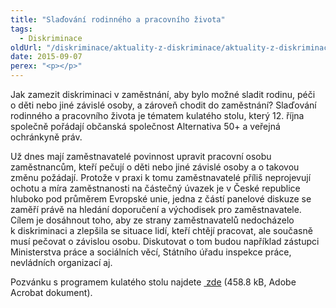 ```yaml
---
title: "Slaďování rodinného a pracovního života"
tags:
  - Diskriminace
oldUrl: "/diskriminace/aktuality-z-diskriminace/aktuality-z-diskriminace-2015/sladovani-rodinneho-a-pracovniho-zivota/"
date: 2015-09-07
perex: "<p></p>"
---
```


<!-- imported from the old website -->

<p>Jak zamezit diskriminaci v zaměstnání, aby bylo možné sladit rodinu, péči o děti nebo jiné závislé osoby, a zároveň chodit do zaměstnání? Slaďování rodinného a pracovního života je tématem kulatého stolu, který 12. října společně pořádají občanská společnost Alternativa 50+ a veřejná ochránkyně práv. </p><p>Už dnes mají zaměstnavatelé povinnost upravit pracovní osobu zaměstnancům, kteří pečují o děti nebo jiné závislé osoby a o takovou změnu požádají. Protože v praxi k tomu zaměstnavatelé příliš neprojevují ochotu a míra zaměstnanosti na částečný úvazek je v České republice hluboko pod průměrem Evropské unie, jedna z částí panelové diskuze se zaměří právě na hledání doporučení a východisek pro zaměstnavatele. Cílem je dosáhnout toho, aby ze strany zaměstnavatelů nedocházelo k diskriminaci a zlepšila se situace lidí, kteří chtějí pracovat, ale současně musí pečovat o závislou osobu. Diskutovat o tom budou například zástupci Ministerstva práce a sociálních věcí, Státního úřadu inspekce práce, nevládních organizací aj.</p><p>Pozvánku s programem kulatého stolu najdete <a title="Otevření do nového okna" href="/uploads-import/DISKRIMINACE/aktuality/Sladovani_kulaty-stul_program.pdf" target="_blank"><img alt="" src="https://www.ochrance.cz/typo3/ext/od_linkdesc/icons/pdf.gif" class="od_linkdesc_icon" /> zde</a> (458.8 kB, Adobe Acrobat dokument).</p>
